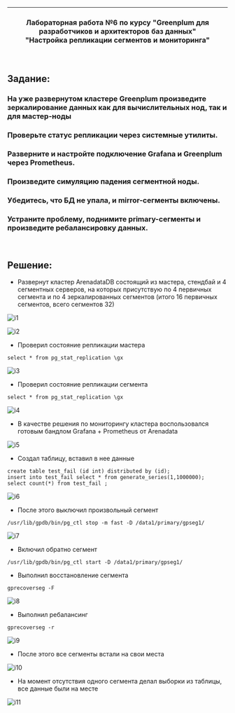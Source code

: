 | **<br/>Лабораторная работа №6 по курсу "Greenplum для разработчиков и архитекторов баз данных"<br/>"Настройка репликации сегментов и мониторинга"<br/>**|
|---|

<br/>

## Задание:
### На уже развернутом кластере Greenplum произведите зеркалирование данных как для вычислительных нод, так и для мастер-ноды
### Проверьте статус репликации через системные утилиты.
### Разверните и настройте подключение Grafana и Greenplum через Prometheus.
### Произведите симуляцию падения сегментной ноды.
### Убедитесь, что БД не упала, и mirror-сегменты включены.
### Устраните проблему, поднимите primary-сегменты и произведите ребалансировку данных.


<br/>

## Решение:
* Развернут кластер ArenadataDB состоящий из мастера, стендбай и 4 сегментных серверов, на которых присутствую по 4 первичных сегмента и по 4 зеркалированных сегментов (итого 16 первичных сегментов, всего сегментов 32)

![i1](image/Laa6_01.jpg)

![i2](image/Laa6_02.jpg) 

* Проверил состояние репликации мастера
```
select * from pg_stat_replication \gx
```

![i3](image/Laa6_03.jpg) 

* Проверил состояние репликации сегмента
```
select * from pg_stat_replication \gx
```

![i4](image/Laa6_04.jpg) 

* В качестве решения по мониторингу кластера воспользовался готовым бандлом Grafana + Prometheus от Arenadata

![i5](image/Laa6_05.jpg) 

* Создал таблицу, вставил в нее данные
```
create table test_fail (id int) distributed by (id);
insert into test_fail select * from generate_series(1,1000000);
select count(*) from test_fail ;
```

![i6](image/Laa6_06.jpg) 

* После этого выключил произвольный сегмент
```
/usr/lib/gpdb/bin/pg_ctl stop -m fast -D /data1/primary/gpseg1/
```

![i7](image/Laa6_07.jpg) 

* Включил обратно сегмент
```
/usr/lib/gpdb/bin/pg_ctl start -D /data1/primary/gpseg1/
```

* Выполнил восстановление сегмента 
```
gprecoverseg -F
```

![i8](image/Laa6_08.jpg)

* Выполнил ребалансинг
```
gprecoverseg -r
```

![i9](image/Laa6_09.jpg) 

* После этого все сегменты встали на свои места

![i10](image/Laa06_10.jpg) 

* На момент отсутствия одного сегмента делал выборки из таблицы, все данные были на месте

![i11](image/Laa6_11.jpg) 

